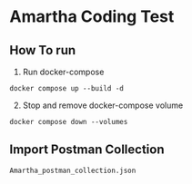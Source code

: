 # Amartha Coding Test



## How To run

1. Run docker-compose

```
docker compose up --build -d  

```

2. Stop and remove docker-compose volume


```
docker compose down --volumes

```


## Import Postman Collection

```
Amartha_postman_collection.json
```
